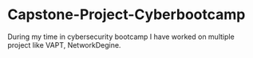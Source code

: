 # Capstone-Project-Cyberbootcamp
During my time in cybersecurity  bootcamp I have worked on multiple  project like VAPT, NetworkDegine.
